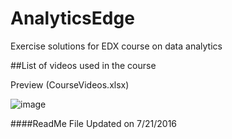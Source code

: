 # AnalyticsEdge
Exercise solutions for EDX course on data analytics

##List of videos used in the course

Preview (CourseVideos.xlsx)

![image](https://cloud.githubusercontent.com/assets/15951170/17030184/fee87998-4f33-11e6-9ffe-21b69c309b5d.png)


####ReadMe File Updated on
7/21/2016



